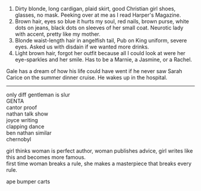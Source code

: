 1. Dirty blonde, long cardigan, plaid skirt, good Christian girl shoes, glasses, no mask. Peeking over at me as I read Harper's Magazine.  
2. Brown hair, eyes so blue it hurts my soul, red nails, brown purse, white dots on jeans, black dots on sleeves of her small coat. Neurotic lady with accent, pretty like my mother.  
3. Blonde waist-length hair in angelfish tail, Pub on King uniform, severe eyes. Asked us with disdain if we wanted more drinks.  
4. Light brown hair, forgot her outfit because all I could look at were her eye-sparkles and her smile. Has to be a Marnie, a Jasmine, or a Rachel.

Gale has a dream of how his life could have went if he never saw Sarah Carice on the summer dinner cruise. He wakes up in the hospital.

* * *
only diff gentleman is slur  
GENTA  
cantor proof  
nathan talk show  
joyce writing  
clapping dance  
ben nathan similar  
chernobyl  
  
girl thinks woman is perfect author, woman publishes advice, girl writes like this and becomes more famous.  
first time woman breaks a rule, she makes a masterpiece that breaks every rule.  
  
ape bumper carts